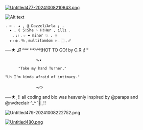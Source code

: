 
[![Untitled477-20241008210843.png](https://i.postimg.cc/L4ggdMj1/Untitled477-20241008210843.png)](https://postimg.cc/hhgtx6yD)








![Alt text](https://i.postimg.cc/DfP5XsY6/Untitled475.png)










    . ⌗ . ★ , @ Dazzel/Arla ¡ .
      ✦ , € S!She › H!Her , ıllı .
       ﹒⇣⇡﹒☆ ➥ minor 💥 . ×
      ★﹕◐﹒％﹐multifandom ⟡﹒⿸﹑␥
  ──★ ♫ ⁿᵒʷ ᵖˡᵃʸᶦⁿᵍ¦HOT TO GO! by C.R ¡! ❞ 
                   
                  ᯓ★
  
          "Take my hand Turner."

    "Uh I'm kinda afraid of intimacy."

                  ᯓᡣ𐭩


  ──★  ̟ !! all coding and bio was heavenly inspired by @paraps
                            and @nvdreclair ^_^ ˙🧷 ̟ !!





![Untitled479-20241008222752.png](https://i.postimg.cc/JhFWNv6N/Untitled479-20241008222752.png)




















[![Untitled480.png](https://i.postimg.cc/RVRCwdjg/Untitled480.png)](https://postimg.cc/ZCWhS8YN)




